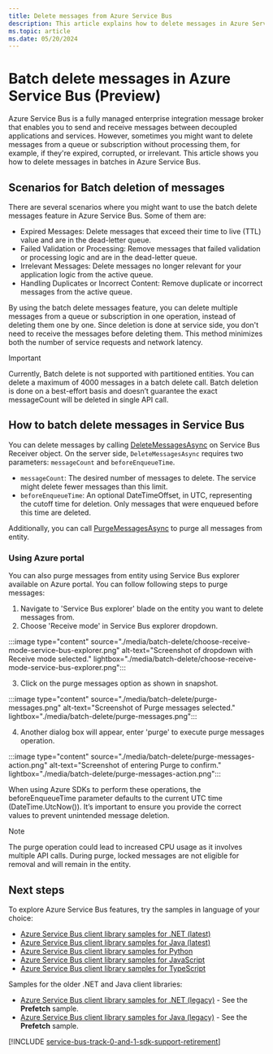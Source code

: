 ```yaml
---
title: Delete messages from Azure Service Bus
description: This article explains how to delete messages in Azure Service Bus programmatically. 
ms.topic: article
ms.date: 05/20/2024
---
```


# Batch delete messages in Azure Service Bus (Preview)

Azure Service Bus is a fully managed enterprise integration message broker that enables you to send and receive messages between decoupled applications and services. However, sometimes you might want to delete messages from a queue or subscription without processing them, for example, if they're expired, corrupted, or irrelevant. This article shows you how to delete messages in batches in Azure Service Bus. 

## Scenarios for Batch deletion of messages

There are several scenarios where you might want to use the batch delete messages feature in Azure Service Bus. Some of them are:

- Expired Messages: Delete messages that exceed their time to live (TTL) value and are in the dead-letter queue.
- Failed Validation or Processing: Remove messages that failed validation or processing logic and are in the dead-letter queue.
- Irrelevant Messages: Delete messages no longer relevant for your application logic from the active queue.
- Handling Duplicates or Incorrect Content: Remove duplicate or incorrect messages from the active queue.

By using the batch delete messages feature, you can delete multiple messages from a queue or subscription in one operation, instead of deleting them one by one. Since deletion is done at service side, you don't need to receive the messages before deleting them. This method minimizes both the number of service requests and network latency.

>[!IMPORTANT]
> Currently, Batch delete is not supported with partitioned entities. You can delete a maximum of 4000 messages in a batch delete call. Batch deletion is done on a best-effort basis and doesn’t guarantee the exact messageCount  will be deleted in single API call.  

## How to batch delete messages in Service Bus

You can delete messages by calling [DeleteMessagesAsync](/dotnet/api/azure.messaging.servicebus.servicebusreceiver.deletemessagesasync?view=azure-dotnet-preview) on Service Bus Receiver object. On the server side, `DeleteMessagesAsync` requires two parameters: `messageCount` and `beforeEnqueueTime`.

- `messageCount`: The desired number of messages to delete. The service might delete fewer messages than this limit.
- `beforeEnqueueTime`: An optional DateTimeOffset, in UTC, representing the cutoff time for deletion. Only messages that were enqueued before this time are deleted. 

Additionally, you can call [PurgeMessagesAsync](/dotnet/api/azure.messaging.servicebus.servicebusreceiver.purgemessagesasync?view=azure-dotnet-preview) to purge all messages from entity. 

### Using Azure portal 

You can also purge messages from entity using Service Bus explorer available on Azure portal. You can follow following steps to purge messages:

1. Navigate to 'Service Bus explorer' blade on the entity you want to delete messages from.
2. Choose 'Receive mode' in Service Bus explorer dropdown.

 :::image type="content" source="./media/batch-delete/choose-receive-mode-service-bus-explorer.png" alt-text="Screenshot of dropdown with Receive mode selected." lightbox="./media/batch-delete/choose-receive-mode-service-bus-explorer.png":::

3. Click on the purge messages option as shown in snapshot.
   
 :::image type="content" source="./media/batch-delete/purge-messages.png" alt-text="Screenshot of Purge messages selected." lightbox="./media/batch-delete/purge-messages.png":::
 
4. Another dialog box will appear, enter 'purge' to execute purge messages operation.

 :::image type="content" source="./media/batch-delete/purge-messages-action.png" alt-text="Screenshot of entering Purge to confirm." lightbox="./media/batch-delete/purge-messages-action.png":::

When using Azure SDKs to perform these operations, the beforeEnqueueTime parameter defaults to the current UTC time (DateTime.UtcNow()). It’s important to ensure you provide the correct values to prevent unintended message deletion.

>[!NOTE]
> The purge operation could lead to increased CPU usage as it involves multiple API calls. During purge, locked messages are not eligible for removal and will remain in the entity.


## Next steps

To explore Azure Service Bus features, try the samples in language of your choice: 

- [Azure Service Bus client library samples for .NET (latest)](/samples/azure/azure-sdk-for-net/azuremessagingservicebus-samples/) 
- [Azure Service Bus client library samples for Java (latest)](/samples/azure/azure-sdk-for-java/servicebus-samples/)
- [Azure Service Bus client library samples for Python](/samples/azure/azure-sdk-for-python/servicebus-samples/)
- [Azure Service Bus client library samples for JavaScript](/samples/azure/azure-sdk-for-js/service-bus-javascript/)
- [Azure Service Bus client library samples for TypeScript](/samples/azure/azure-sdk-for-js/service-bus-typescript/)

Samples for the older .NET and Java client libraries:
- [Azure Service Bus client library samples for .NET (legacy)](https://github.com/Azure/azure-service-bus/tree/master/samples/DotNet/Microsoft.Azure.ServiceBus/) - See the **Prefetch** sample. 
- [Azure Service Bus client library samples for Java (legacy)](https://github.com/Azure/azure-service-bus/tree/master/samples/Java/azure-servicebus) - See the **Prefetch** sample. 

[!INCLUDE [service-bus-track-0-and-1-sdk-support-retirement](../../includes/service-bus-track-0-and-1-sdk-support-retirement.md)] 

